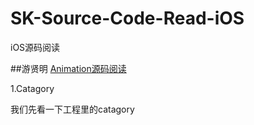 # SK-Source-Code-Read-iOS
iOS源码阅读

##游贤明 [Animation源码阅读](https://github.com/YouXianMing/Animations)

1.Catagory

我们先看一下工程里的catagory
